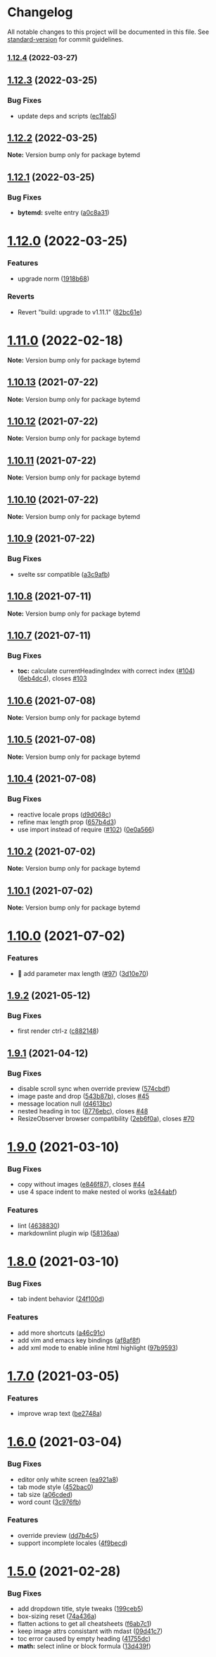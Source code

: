 # Changelog

All notable changes to this project will be documented in this file. See [standard-version](https://github.com/conventional-changelog/standard-version) for commit guidelines.

### [1.12.4](https://github.com/bytedance/bytemd/compare/v1.12.3...v1.12.4) (2022-03-27)

## [1.12.3](https://github.com/bytedance/bytemd/compare/v1.12.2...v1.12.3) (2022-03-25)


### Bug Fixes

* update deps and scripts ([ec1fab5](https://github.com/bytedance/bytemd/commit/ec1fab5c8d14132c735257f7cbc6a36e724c80c0))





## [1.12.2](https://github.com/bytedance/bytemd/compare/v1.12.1...v1.12.2) (2022-03-25)

**Note:** Version bump only for package bytemd





## [1.12.1](https://github.com/bytedance/bytemd/compare/v1.12.0...v1.12.1) (2022-03-25)


### Bug Fixes

* **bytemd:** svelte entry ([a0c8a31](https://github.com/bytedance/bytemd/commit/a0c8a316fec50d72d42a161bb298d93047bceccf))





# [1.12.0](https://github.com/bytedance/bytemd/compare/v1.11.1...v1.12.0) (2022-03-25)


### Features

* upgrade norm ([1918b68](https://github.com/bytedance/bytemd/commit/1918b68d32e0e2500a723a0b072dd80433ae8fad))


### Reverts

* Revert "build: upgrade to v1.11.1" ([82bc61e](https://github.com/bytedance/bytemd/commit/82bc61e1d9cabd20afbada50a607fbd5ae99a88a))





# [1.11.0](https://github.com/bytedance/bytemd/compare/v1.10.13...v1.11.0) (2022-02-18)

**Note:** Version bump only for package bytemd





## [1.10.13](https://github.com/bytedance/bytemd/compare/v1.10.12...v1.10.13) (2021-07-22)

**Note:** Version bump only for package bytemd





## [1.10.12](https://github.com/bytedance/bytemd/compare/v1.10.11...v1.10.12) (2021-07-22)

**Note:** Version bump only for package bytemd





## [1.10.11](https://github.com/bytedance/bytemd/compare/v1.10.10...v1.10.11) (2021-07-22)

**Note:** Version bump only for package bytemd





## [1.10.10](https://github.com/bytedance/bytemd/compare/v1.10.9...v1.10.10) (2021-07-22)

**Note:** Version bump only for package bytemd





## [1.10.9](https://github.com/bytedance/bytemd/compare/v1.10.8...v1.10.9) (2021-07-22)


### Bug Fixes

* svelte ssr compatible ([a3c9afb](https://github.com/bytedance/bytemd/commit/a3c9afb724413ad83d6718ec90933eb1391eba6f))





## [1.10.8](https://github.com/bytedance/bytemd/compare/v1.10.7...v1.10.8) (2021-07-11)

**Note:** Version bump only for package bytemd





## [1.10.7](https://github.com/bytedance/bytemd/compare/v1.10.6...v1.10.7) (2021-07-11)


### Bug Fixes

* **toc:** calculate currentHeadingIndex with correct index ([#104](https://github.com/bytedance/bytemd/issues/104)) ([6eb4dc4](https://github.com/bytedance/bytemd/commit/6eb4dc453fbd737f130bab24f7196500a3bf173c)), closes [#103](https://github.com/bytedance/bytemd/issues/103)





## [1.10.6](https://github.com/bytedance/bytemd/compare/v1.10.5...v1.10.6) (2021-07-08)

**Note:** Version bump only for package bytemd





## [1.10.5](https://github.com/bytedance/bytemd/compare/v1.10.4...v1.10.5) (2021-07-08)

**Note:** Version bump only for package bytemd





## [1.10.4](https://github.com/bytedance/bytemd/compare/v1.10.3...v1.10.4) (2021-07-08)


### Bug Fixes

* reactive locale props ([d9d068c](https://github.com/bytedance/bytemd/commit/d9d068ccef8462d7efe86ece563cdbca1b5990c9))
* refine max length prop ([657b4d3](https://github.com/bytedance/bytemd/commit/657b4d3e849d424824eae719b334fdc519853ae8))
* use import instead of require ([#102](https://github.com/bytedance/bytemd/issues/102)) ([0e0a566](https://github.com/bytedance/bytemd/commit/0e0a5666f580e0b565051e1bb91c97e95f693ba1))





## [1.10.2](https://github.com/bytedance/bytemd/compare/v1.10.1...v1.10.2) (2021-07-02)

**Note:** Version bump only for package bytemd





## [1.10.1](https://github.com/bytedance/bytemd/compare/v1.10.0...v1.10.1) (2021-07-02)

**Note:** Version bump only for package bytemd





# [1.10.0](https://github.com/bytedance/bytemd/compare/v1.9.2...v1.10.0) (2021-07-02)


### Features

* 🎸 add parameter max length ([#97](https://github.com/bytedance/bytemd/issues/97)) ([3d10e70](https://github.com/bytedance/bytemd/commit/3d10e708c2ffade0da4515840f68d40ee25edffa))





## [1.9.2](https://github.com/bytedance/bytemd/compare/v1.9.1...v1.9.2) (2021-05-12)


### Bug Fixes

* first render ctrl-z ([c882148](https://github.com/bytedance/bytemd/commit/c8821487eb10991117b8df9103c7be398513a78e))





## [1.9.1](https://github.com/bytedance/bytemd/compare/v1.9.0...v1.9.1) (2021-04-12)


### Bug Fixes

* disable scroll sync when override preview ([574cbdf](https://github.com/bytedance/bytemd/commit/574cbdf2bb1efcde6aaddb5cd46bb164e72d383b))
* image paste and drop ([543b87b](https://github.com/bytedance/bytemd/commit/543b87be751f20c4cc7e4e2e0ffc8061065666de)), closes [#45](https://github.com/bytedance/bytemd/issues/45)
* message location null ([d4613bc](https://github.com/bytedance/bytemd/commit/d4613bc5bea1b304b609a462e03bb14d230b9bc9))
* nested heading in toc ([8776ebc](https://github.com/bytedance/bytemd/commit/8776ebc26a07373dcad3eb99c84da1663bf35657)), closes [#48](https://github.com/bytedance/bytemd/issues/48)
* ResizeObserver browser compatibility ([2eb6f0a](https://github.com/bytedance/bytemd/commit/2eb6f0a6621441f8653322b4a99a56d31a8564e1)), closes [#70](https://github.com/bytedance/bytemd/issues/70)





# [1.9.0](https://github.com/bytedance/bytemd/compare/v1.8.0...v1.9.0) (2021-03-10)


### Bug Fixes

* copy without images ([e846f87](https://github.com/bytedance/bytemd/commit/e846f87d5adeb0a3a7443eda2025422d798705d2)), closes [#44](https://github.com/bytedance/bytemd/issues/44)
* use 4 space indent to make nested ol works ([e344abf](https://github.com/bytedance/bytemd/commit/e344abf758c82ecdcf7758421a72764a5fbeb478))


### Features

* lint ([4638830](https://github.com/bytedance/bytemd/commit/4638830823c4dcc250af52997565abd88024c2b5))
* markdownlint plugin wip ([58136aa](https://github.com/bytedance/bytemd/commit/58136aa8f1a64170ceec8788cb3b849640215613))





# [1.8.0](https://github.com/bytedance/bytemd/compare/v1.7.1...v1.8.0) (2021-03-10)


### Bug Fixes

* tab indent behavior ([24f100d](https://github.com/bytedance/bytemd/commit/24f100d60b02a7455b124acb066941f5d6b9654e))


### Features

* add more shortcuts ([a46c91c](https://github.com/bytedance/bytemd/commit/a46c91cf5abd846335ab749e81113bad9d56a70d))
* add vim and emacs key bindings ([af8af8f](https://github.com/bytedance/bytemd/commit/af8af8f2e6a7f34d6087086354abba29e6ea9a48))
* add xml mode to enable inline html highlight ([97b9593](https://github.com/bytedance/bytemd/commit/97b9593ab213e8ca786d5efc1a9469172480a62a))





# [1.7.0](https://github.com/bytedance/bytemd/compare/v1.6.0...v1.7.0) (2021-03-05)


### Features

* improve wrap text ([be2748a](https://github.com/bytedance/bytemd/commit/be2748a96a0b350f67df309eb841de4ce989fffb))





# [1.6.0](https://github.com/bytedance/bytemd/compare/v1.5.0...v1.6.0) (2021-03-04)


### Bug Fixes

* editor only white screen ([ea921a8](https://github.com/bytedance/bytemd/commit/ea921a89278925ce60dc34bf460ee05bb4c99e44))
* tab mode style ([452bac0](https://github.com/bytedance/bytemd/commit/452bac0a45689a68009b90507c63475cab18fc9e))
* tab size ([a06cded](https://github.com/bytedance/bytemd/commit/a06cded39f936ceb3c1d3f22872a31a24bd8080f))
* word count ([3c976fb](https://github.com/bytedance/bytemd/commit/3c976fb1da8f52669545c169f9f1c1be88636cf4))


### Features

* override preview ([dd7b4c5](https://github.com/bytedance/bytemd/commit/dd7b4c596d995487ff862a17651f6f6edfe0a557))
* support incomplete locales ([4f9becd](https://github.com/bytedance/bytemd/commit/4f9becdcb2b5e332434f5ebc573d8bfa27243f16))





# [1.5.0](https://github.com/bytedance/bytemd/compare/v1.4.0...v1.5.0) (2021-02-28)


### Bug Fixes

* add dropdown title, style tweaks ([199ceb5](https://github.com/bytedance/bytemd/commit/199ceb58462b8ba12f201e31256f1f058bd1441a))
* box-sizing reset ([74a436a](https://github.com/bytedance/bytemd/commit/74a436ad82bffaca3c06b28e77264e353f447274))
* flatten actions to get all cheatsheets ([f6ab7c1](https://github.com/bytedance/bytemd/commit/f6ab7c16816167e1c6606005bcbf6f1c73e512a5))
* keep image attrs consistant with mdast ([09d41c7](https://github.com/bytedance/bytemd/commit/09d41c74ddefc116e18df00f0cb1d829b926696a))
* toc error caused by empty heading ([41755dc](https://github.com/bytedance/bytemd/commit/41755dc31f7d1b59e4e89df67e5643b3a7ac71ba))
* **math:** select inline or block formula ([13d439f](https://github.com/bytedance/bytemd/commit/13d439f891d2d25b1861ec42c7d840f3d9168048))
